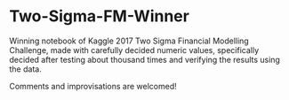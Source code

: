 # Two-Sigma-FM-Winner

Winning notebook of Kaggle 2017 Two Sigma Financial Modelling Challenge, made with carefully decided numeric values, specifically decided after testing about thousand times and verifying the results using the data.

Comments and improvisations are welcomed!
